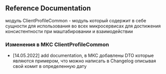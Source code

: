 ## Reference Documentation

модуль ClientProfileCommon - модуль который содержит в себе сущности для использования во всех микросервисах для достижения
консистентности при маштабировании и взаимодействии

### Изменения в МКС ClientProfileCommon
* [14.05.2022]
  add documentation, в МКС добавлены DTO которые являются примером, что можно написать в Changelog описывая свой комит в определенную дату